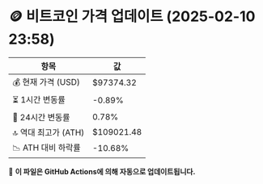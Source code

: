 # 🪙 비트코인 가격 업데이트 (2025-02-10 23:58)

| 항목                | 값 |
|--------------------|----------------|
| 💰 현재 가격 (USD) | $97374.32 |
| ⏳ 1시간 변동률    | -0.89% |
| 📆 24시간 변동률   | 0.78% |
| 🔝 역대 최고가 (ATH) | $109021.48 |
| 📉 ATH 대비 하락률 | -10.68% |

🔄 **이 파일은 GitHub Actions에 의해 자동으로 업데이트됩니다.**
